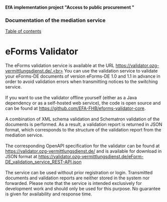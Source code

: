 **EfA implementation project "Access to public procurement "**
### Documentation of the mediation service
[Table of contents](/documentation/Documentation.md)
<br>

# eForms Validator

The eForms validation service is available at the URL https://validator.ozg-vermittlungsdienst.de/.<br>
You can use the validation service to validate your eForms-DE documents of version eForms-DE 1.0 and 1.1 in advance in order to avoid validation errors when transmitting notices to the switching service.
<br><br>
If you want to use the validator offline yourself (either as a Java dependency or as a self-hosted web service), the code is open source and can be found at https://github.com/EFA-FHB/eforms-validator-core.
<br><br>
A combination of XML schema validation and Schematron validation of the documents is performed. As a result, a validation report is returned in JSON format, which corresponds to the structure of the validation report from the mediation service.
<br><br>
The corresponding OpenAPI specification for the validator can be found at https://validator.ozg-vermittlungsdienst.de/ and is available for download in JSON format at https://validator.ozg-vermittlungsdienst.de/eForm-DE_validation_service_REST-API.json
<br><br>
The service can be used without prior registration or login.
Transmitted documents and validation reports are neither stored in the system nor forwarded.
Please note that the service is intended exclusively for development work and should only be used for this purpose. No guarantee is given for availability and response time.
